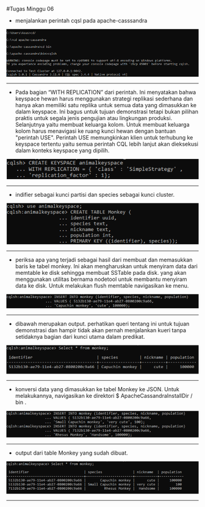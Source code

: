 #Tugas Minggu 06

* menjalankan perintah cqsl pada apache-casssandra

![Gambar 1](gambar-01.png)

---

* Pada bagian “WITH REPLICATION” dari perintah. Ini menyatakan bahwa keyspace hewan harus menggunakan strategi replikasi sederhana dan hanya akan memiliki satu replika untuk semua data yang dimasukkan ke dalam keyspace. Ini bagus untuk tujuan demonstrasi tetapi bukan pilihan praktis untuk segala jenis pengujian atau lingkungan produksi.
Selanjutnya yaitu membuat keluarga kolom. Untuk membuat keluarga kolom harus menavigasi ke ruang kunci hewan dengan bantuan "perintah USE". Perintah USE memungkinkan klien untuk terhubung ke keyspace tertentu yaitu semua perintah CQL lebih lanjut akan dieksekusi dalam konteks keyspace yang dipilih.

![Gambar 2](gambar-02.png)

---

* indifier sebagai kunci partisi dan species sebagai kunci cluster.

![Gambar 3](gambar-03.png)

---

* periksa apa yang terjadi sebagai hasil dari membuat dan memasukkan baris ke tabel monkey. Ini akan mengharuskan  untuk menyiram data dari memtable ke disk sehingga membuat SSTable pada disk. yang akan menggunakan utilitas bernama nodetool untuk membantu menyiram data ke disk. Untuk melakukan flush memtable navigasikan ke menu.

![Gambar 4](gambar-04.png)

---

* dibawah merupakan output. perhatikan queri tentang ini untuk tujuan demonstrasi dan hampir tidak akan pernah menjalankan kueri tanpa setidaknya bagian dari kunci utama dalam predikat. 

![Gambar 5](gambar-05.png)

---

* konversi data yang dimasukkan ke tabel Monkey ke JSON. Untuk melakukannya, navigasikan ke direktori $ ApacheCassandraInstallDir / bin .

![Gambar 6](gambar-06.png)

---

* output dari table Monkey  yang sudah dibuat.

![Gambar 7](gambar-07.png)

---
